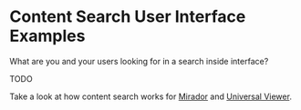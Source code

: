 # Content Search User Interface Examples

What are you and your users looking for in a search inside interface?

TODO

<!-- #todoplus:0 write introductory content search user interface section -->

Take a look at how content search works for [Mirador](mirador-search.md) and [Universal Viewer](uv-search.md).
